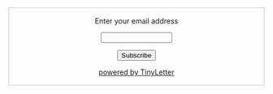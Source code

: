 <form style="border:1px solid #ccc;padding:3px;text-align:center;" action="https://tinyletter.com/annyhehe" method="post" target="popupwindow" onsubmit="window.open('https://tinyletter.com/annyhehe', 'popupwindow', 'scrollbars=yes,width=800,height=600');return true"><p><label for="tlemail">Enter your email address</label></p><p><input type="text" style="width:140px" name="email" id="tlemail" /></p><input type="hidden" value="1" name="embed"/><input type="submit" value="Subscribe" /><p><a href="https://tinyletter.com" target="_blank">powered by TinyLetter</a></p></form>
